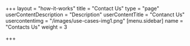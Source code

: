 +++
layout = "how-it-works"
title = "Contact Us"
type = "page"
userContentDescription = "Description"
userContentTitle = "Contanct Us"
usercontentimg = "/images/use-cases-img1.png"
[menu.sidebar]
name = "Contacts Us"
weight = 3

+++
